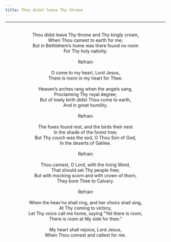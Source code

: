 ```yaml
---
title: Thou didst leave Thy throne
---
```


---
<center>
<br/>
Thou didst leave Thy throne and Thy kingly crown,<br/>
When Thou camest to earth for me;<br/>
But in Bethlehem’s home was there found no room<br/>
For Thy holy nativity.<br/>
<br/>
Refrain<br/>
<br/>
O come to my heart, Lord Jesus,<br/>
There is room in my heart for Thee.<br/>
<br/>
Heaven’s arches rang when the angels sang,<br/>
Proclaiming Thy royal degree;<br/>
But of lowly birth didst Thou come to earth,<br/>
And in great humility.<br/>
<br/>
Refrain<br/>
<br/>
The foxes found rest, and the birds their nest<br/>
In the shade of the forest tree;<br/>
But Thy couch was the sod, O Thou Son of God,<br/>
In the deserts of Galilee.<br/>
<br/>
Refrain<br/>
<br/>
Thou camest, O Lord, with the living Word,<br/>
That should set Thy people free;<br/>
But with mocking scorn and with crown of thorn,<br/>
They bore Thee to Calvary.<br/>
<br/>
Refrain<br/>
<br/>
When the heav’ns shall ring, and her choirs shall sing,<br/>
At Thy coming to victory,<br/>
Let Thy voice call me home, saying “Yet there is room,<br/>
There is room at My side for thee.”<br/>
<br/>
My heart shall rejoice, Lord Jesus,<br/>
When Thou comest and callest for me.<br/>

</center>